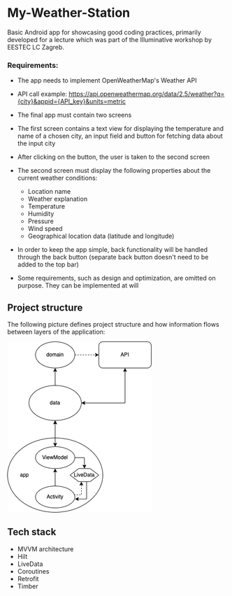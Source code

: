 # My-Weather-Station

Basic Android app for showcasing good coding practices, primarily developed for a lecture which was part of the Illuminative workshop by
EESTEC LC Zagreb.

### Requirements:

- The app needs to implement OpenWeatherMap's Weather API
- API call example: https://api.openweathermap.org/data/2.5/weather?q={city}&appid={API_key}&units=metric
  <br>

- The final app must contain two screens
- The first screen contains a text view for displaying the temperature and name of a chosen city, an input field and button for fetching
  data about the input city
- After clicking on the button, the user is taken to the second screen
- The second screen must display the following properties about the current weather conditions:
    - Location name
    - Weather explanation
    - Temperature
    - Humidity
    - Pressure
    - Wind speed
    - Geographical location data (latitude and longitude)
- In order to keep the app simple, back functionality will be handled through the back button (separate back button doesn't need to be added
  to the top bar)
- Some requirements, such as design and optimization, are omitted on purpose. They can be implemented at will

## Project structure

The following picture defines project structure and how information flows between layers of the application:
<br>

![Project Structure](project-structure.png)

## Tech stack

- MVVM architecture
- Hilt
- LiveData
- Coroutines
- Retrofit
- Timber
